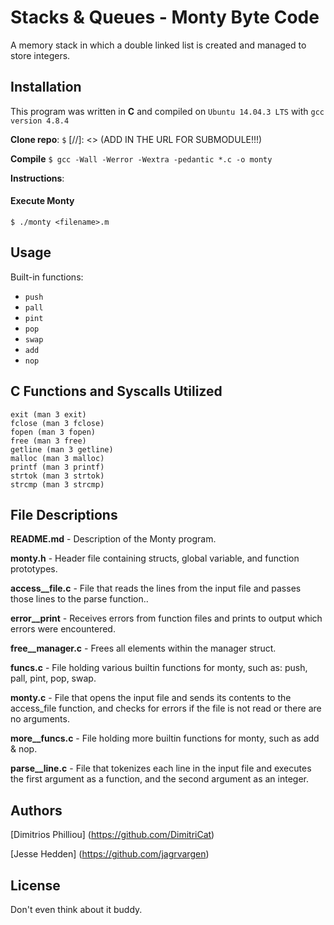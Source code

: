 # Stacks & Queues - Monty Byte Code
A memory stack in which a double linked list is created and managed to store integers.

## Installation
This program was written in **C** and compiled on `Ubuntu 14.04.3 LTS` with `gcc version 4.8.4`

**Clone repo**:
`$` [//]: <> (ADD IN THE URL FOR SUBMODULE!!!)




**Compile**
`$ gcc -Wall -Werror -Wextra -pedantic *.c -o monty`

**Instructions**:
#### Execute Monty
`$ ./monty <filename>.m`

## Usage
Built-in functions:
* `push`
* `pall`
* `pint`
* `pop`
* `swap`
* `add`
* `nop`

## C Functions and Syscalls Utilized
```
exit (man 3 exit)
fclose (man 3 fclose)
fopen (man 3 fopen)
free (man 3 free)
getline (man 3 getline)
malloc (man 3 malloc)
printf (man 3 printf)
strtok (man 3 strtok)
strcmp (man 3 strcmp)
```

## File Descriptions
**README.md** - Description of the Monty program.

**monty.h** - Header file containing structs, global variable, and function prototypes.

**access__file.c** - File that reads the lines from the input file and passes those lines to the parse function..

**error__print** - Receives errors from function files and prints to output which errors were encountered.

**free__manager.c** - Frees all elements within the manager struct.

**funcs.c** - File holding various builtin functions for monty, such as: push, pall, pint, pop, swap.

**monty.c** - File that opens the input file and sends its contents to the access\_file function, and checks for errors if the file is not read or there are no arguments.

**more__funcs.c** - File holding more builtin functions for monty, such as add & nop.

**parse__line.c** - File that tokenizes each line in the input file and executes the first argument as a function, and the second argument as an integer.

## Authors
[Dimitrios Philliou] (https://github.com/DimitriCat)

[Jesse Hedden] (https://github.com/jagrvargen)

## License
Don't even think about it buddy.
